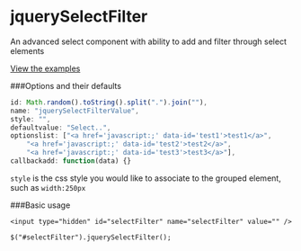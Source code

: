 jquerySelectFilter
==================

An advanced select component with ability to add and filter through select elements



[View the examples](https://rawgit.com/andrewodendaal/jquerySelectFilter/master/examples.html)


###Options and their defaults

```javascript
id: Math.random().toString().split(".").join(""),
name: "jquerySelectFilterValue",
style: "",
defaultvalue: "Select..",
optionslist: ["<a href='javascript:;' data-id='test1'>test1</a>",
	"<a href='javascript:;' data-id='test2'>test2</a>",
	"<a href='javascript:;' data-id='test3'>test3</a>"],
callbackadd: function(data) {}
```

`style` is the css style you would like to associate to the grouped element, such as `width:250px`

###Basic usage

```
<input type="hidden" id="selectFilter" name="selectFilter" value="" />
```

```
$("#selectFilter").jquerySelectFilter();
```
